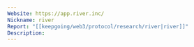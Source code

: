 ```yaml
---
Website: https://app.river.inc/
Nickname: river
Report: "[[keepgoing/web3/protocol/research/river|river]]"
Description:
---
```

